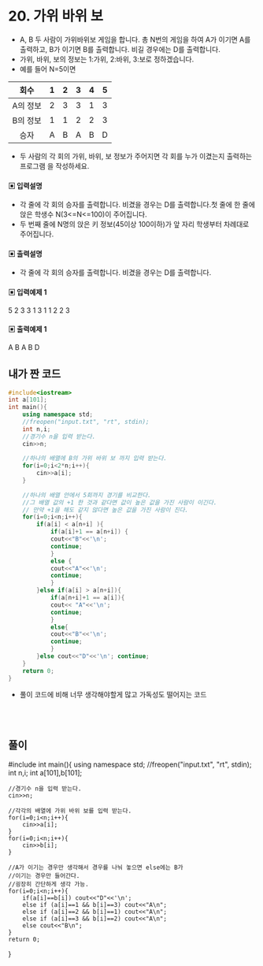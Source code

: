 # 20. 가위 바위 보 
* A, B 두 사람이 가위바위보 게임을 합니다. 총 N번의 게임을 하여 A가 이기면 A를 출력하고, B가 이기면 B를 출력합니다. 비길 경우에는 D를 출력합니다.
* 가위, 바위, 보의 정보는 1:가위, 2:바위, 3:보로 정하겠습니다.
* 예를 들어 N=5이면  

| 회수 | 1 | 2| 3| 4| 5  
|:-----:|:-----:|:-----:|:-----:|:-----:|:-----:|
| A의  정보| 2| 3| 3| 1| 3
| B의 정보 | 1| 1| 2| 2 |3
| 승자 | A |B| A| B |D

* 두 사람의 각 회의 가위, 바위, 보 정보가 주어지면 각 회를 누가 이겼는지 출력하는 프로그램
을 작성하세요.
#### ▣ 입력설명
* 각 줄에 각 회의 승자를 출력합니다. 비겼을 경우는 D를 출력합니다.첫 줄에 한 줄에 앉은 학생수 N(3<=N<=100)이 주어집니다.
* 두 번째 줄에 N명의 앉은 키 정보(45이상 100이하)가 앞 자리 학생부터 차례대로 주어집니다.
#### ▣ 출력설명
* 각 줄에 각 회의 승자를 출력합니다. 비겼을 경우는 D를 출력합니다.
#### ▣ 입력예제 1
5
2 3 3 1 3
1 1 2 2 3
#### ▣ 출력예제 1
A
B
A
B
D

  



## 내가 짠 코드
```c++
#include<iostream>
int a[101];
int main(){
	using namespace std;
	//freopen("input.txt", "rt", stdin);	
	int n,i;
	//경기수 n을 입력 받는다. 
	cin>>n;
	
	//하나의 배열에 B의 가위 바위 보 까지 입력 받는다. 
	for(i=0;i<2*n;i++){
		cin>>a[i];
	}
	
	//하나의 배열 안에서 5회까지 경기를 비교한다.
	//그 배열 값의 +1 한 것과 같다면 값이 높은 값을 가진 사람이 이긴다.
	// 만약 +1을 해도 같지 않다면 높은 값을 가진 사람이 진다. 
	for(i=0;i<n;i++){
		if(a[i] < a[n+i] ){
			if(a[i]+1 == a[n+i]) {
			cout<<"B"<<'\n';
			continue;
			}
			else {
			cout<<"A"<<'\n';
			continue;
			}
		}else if(a[i] > a[n+i]){
			if(a[n+i]+1 == a[i]){
			cout<< "A"<<'\n';
			continue;
			} 
			else{
			cout<<"B"<<'\n';
			continue;	
			} 
		}else cout<<"D"<<'\n'; continue;
	}
	return 0;	
}
```
* 풀이 코드에 비해 너무 생각해야할게 많고 가독성도 떨어지는 코드

<br><br>

## 풀이
#include<iostream>
int main(){
	using namespace std;
	//freopen("input.txt", "rt", stdin);	
	int n,i;
    int a[101],b[101];
	
    //경기수 n을 입력 받는다. 
    cin>>n;
    
    //각각의 배열에 가위 바위 보를 입력 받는다. 
    for(i=0;i<n;i++){
    	cin>>a[i];
    }
    for(i=0;i<n;i++){
    	cin>>b[i];
    }
    
    //A가 이기는 경우만 생각해서 경우를 나눠 놓으면 else에는 B가 
    //이기는 경우만 들어간다. 
    //굉장히 간단하게 생각 가능.
    for(i=0;i<n;i++){
        if(a[i]==b[i]) cout<<"D"<<'\n';
        else if (a[i]==1 && b[i]==3) cout<<"A\n";
    	else if (a[i]==2 && b[i]==1) cout<<"A\n";    
    	else if (a[i]==3 && b[i]==2) cout<<"A\n";
    	else cout<<"B\n";
    }
    return 0;	
}

```

```